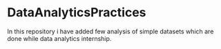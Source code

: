# DataAnalyticsPractices
In this repository i have added few analysis of simple datasets which are done while data analytics internship.
